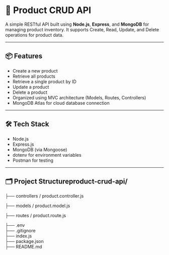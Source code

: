 # 🛒 Product CRUD API

A simple RESTful API built using **Node.js**, **Express**, and **MongoDB** for managing product inventory. It supports Create, Read, Update, and Delete operations for product data.

---

## 📦 Features

- Create a new product
- Retrieve all products
- Retrieve a single product by ID
- Update a product
- Delete a product
- Organized using MVC architecture (Models, Routes, Controllers)
- MongoDB Atlas for cloud database connection

---

## 🛠 Tech Stack

- Node.js
- Express.js
- MongoDB (via Mongoose)
- dotenv for environment variables
- Postman for testing

---

## 🗂 Project Structureproduct-crud-api/
├── controllers / 
    product.controller.js     

├── models / 
    product.model.js          

├── routes / 
    product.route.js          

├── .env                          
├── .gitignore                    
├── index.js                      
├── package.json                  
├── README.md                     

